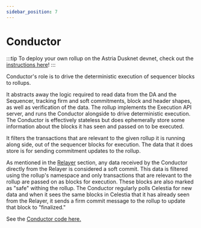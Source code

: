 ```yaml
---
sidebar_position: 7
---
```


# Conductor

:::tip
To deploy your own rollup on the Astria Dusknet devnet, check out the
[instructions here](/docs/dusknet/overview/)!
:::

Conductor's role is to drive the deterministic execution of sequencer blocks to
rollups. 

It abstracts away the logic required to read data from the DA and the
Sequencer, tracking firm and soft commitments, block and header shapes, as well
as verification of the data. The rollup implements the Execution API server, and
runs the Conductor alongside to drive deterministic execution. The Conductor is
effectively stateless but does ephemerally store some information about the
blocks it has seen and passed on to be executed. 

It filters the transactions that are relevant to the given rollup it is running
along side, out of the sequencer blocks for execution. The data that it does store is
for sending commitment updates to the rollup.

As mentioned in the
[Relayer](/docs/overview/architecture/6-relayer.md) section, any data
received by the Conductor directly from the Relayer is considered a soft commit.
This data is filtered using the rollup's namespace and only transactions that
are relevant to the rollup are passed on as blocks for execution. These blocks
are also marked as "safe" withing the rollup. The Conductor regularly polls Celestia for new data
and when it sees the same blocks in Celestia that it has already seen from the
Relayer, it sends a firm commit message to the rollup to update that block to
"finalized."

See the [Conductor code
here.](https://github.com/astriaorg/astria/tree/main/crates/astria-conductor)

